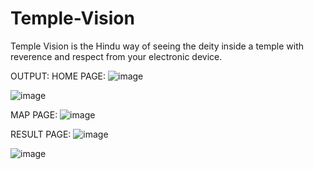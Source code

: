 # Temple-Vision
Temple Vision is the Hindu way of seeing the deity inside a temple with reverence and respect from your electronic device.


OUTPUT:
HOME PAGE:
![image](https://github.com/SourabGarg/Temple-Vision/assets/112079423/62048f9a-e320-41a7-b3e9-cb3fe8f7aa06)

![image](https://github.com/SourabGarg/Temple-Vision/assets/112079423/8cff5dc2-96d8-4e0b-8586-7f25772e9c23)

MAP PAGE:
![image](https://github.com/SourabGarg/Temple-Vision/assets/112079423/9fe707e4-44e9-4a37-84d5-496d5cf50764)

RESULT PAGE:
![image](https://github.com/SourabGarg/Temple-Vision/assets/112079423/7b93d4f5-ff49-47c4-8a7a-46f7cb9f8879)

![image](https://github.com/SourabGarg/Temple-Vision/assets/112079423/8a8d49ee-9c80-4cc0-94a4-3a14f37b9a7a)
